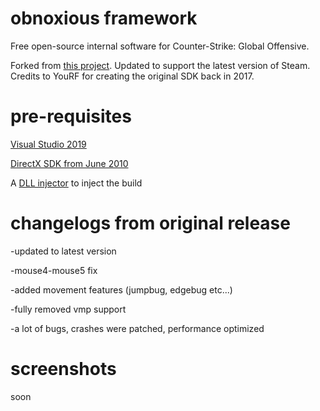 # obnoxious framework
Free open-source internal software for Counter-Strike: Global Offensive.

Forked from [this project](https://github.com/Spangonagornomb/Csgo-cheat). Updated to support the latest version of Steam. Credits to YouRF for creating the original SDK back in 2017.

# pre-requisites

[Visual Studio 2019](https://visualstudio.microsoft.com/tr/vs/)

[DirectX SDK from June 2010](https://www.microsoft.com/en-us/download/details.aspx?id=6812)

A [DLL injector](https://en.wikipedia.org/wiki/DLL_injection) to inject the build

# changelogs from original release

-updated to latest version

-mouse4-mouse5 fix

-added movement features (jumpbug, edgebug etc...)

-fully removed vmp support

-a lot of bugs, crashes were patched, performance optimized

# screenshots

soon
